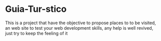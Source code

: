 # Guia-Tur-stico
This is a project that have the objective to propose places to to be visited, an web site to test your web development skills, any help is well revived, just try to keep the feeling of it 
